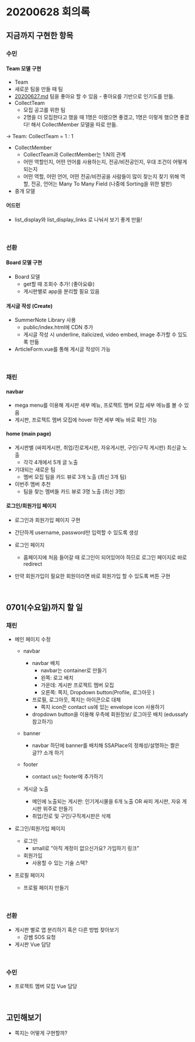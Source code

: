 # 20200628 회의록 

## 지금까지 구현한 항목

### 수민

#### Team 모델 구현

-  Team
  - 새로운 팀을 만들 때 팀
  -  [20200627.md](20200627.md) 팀을 좋아요 할 수 있음 
    - 좋아요를 기반으로 인기도를 만듦. 
- CollectTeam
  - 모집 공고를 위한 팀 
  - 2명을 더 모집한다고 했을 때 1명은 이랬으면 좋겠고, 1명은 이렇게 했으면 좋겠다! 해서 CollectMember 모델을 따로 만듦.

→ Team: CollectTeam = 1 : 1

- CollectMember
  - CollectTeam과 CollectMember는 1:N의 관계
  - 어떤 역할인지, 어떤 언어를 사용하는지, 전공/비전공인지, 우대 조건이 어떻게 되는지 
  - 어떤 역할, 어떤 언어, 어떤 전공/비전공을 사람들이 많이 찾는지 찾기 위해 역할, 전공, 언어는 Many To Many Field (나중에 Sorting을 위한 발판)
- 중개 모델

#### 어드민

- list_display와 list_display_links 로 나눠서 보기 좋게 만듦!

<br>

### 선환

#### Board 모델 구현

- Board 모델 
  - get할 때 조회수 추가! (좋아요😄)
  - 게시판별로 app을 분리할 필요 있음 

#### 게시글 작성 (Create)

- SummerNote Library 사용
  - public/index.html에 CDN 추가
  - 게시글 작성 시 underline, italicized, video embed, image 추가할 수 있도록 만듦 
- ArticleForm.vue를 통해 게시글 작성이 가능

<br>

### 채린

#### navbar

- mega menu를 이용해 게시판 세부 메뉴, 프로젝트 멤버 모집 세부 메뉴를 볼 수 있음 
- 게시판, 프로젝트 멤버 모집에 hover 하면 세부 메뉴 바로 확인 가능

#### home (main page)

- 게시판별 (싸피게시판, 취업/진로게시판, 자유게시판, 구인/구직 게시판) 최신글 노출 
  - 각각 4개에서 5개 글 노출
- 기대되는 새로운 팀
  - 멤버 모집 팀을 카드 뷰로 3개 노출 (최신 3개 팀)
- 이번주 멤버 추천
  - 팀을 찾는 멤버들 카드 뷰로 3명 노출 (최신 3명)

#### 로그인/회원가입 페이지 

- 로그인과 회원가입 페이지 구현 
- 간단하게 username, password만 입력할 수 있도록 생성 

- 로그인 페이지
  - 홈페이지에 처음 들어갈 때 로그인이 되어있어야 하므로 로그인 페이지로 바로 redirect
- 만약 회원가입이 필요한 회원이라면 바로 회원가입 할 수 있도록 버튼 구현

<br>

## 0701(수요일)까지 할 일

### 채린

- 메인 페이지 수정

  - navbar
    - navbar 배치 
      - navbar는 container로 만들기 
      - 왼쪽: 로고 배치 
      - 가운데: 게시판 프로젝트 멤버 모집
      - 오른쪽: 쪽지, Dropdown button(Profile, 로그아웃 )
    - 프로필, 로그아웃, 쪽지는 아이콘으로 대체 
      - 쪽지 icon은 contact us에 있는 envelope icon 사용하기 
    - dropdown button을 이용해 우측에 회원정보/ 로그아웃 배치 (edussafy 참고하기)

  - banner
    - navbar 하단에 banner를 배치해 SSAPlace의 정체성/설명하는 짤은 글?? 소개 하기

  - footer
    - contact us는 footer에 추가하기
  - 게시글 노출
    - 메인에 노출되는 게시판: 인기게시물을 6개 노출  OR 싸피 게시판, 자유 게시판 위주로 만들기 
    - 취업/진로 및 구인/구직게시판은 삭제

- 로그인/회원가입 페이지

  - 로그인
    - small로 "아직 계정이 없으신가요? 가입하기 링크"
  - 회원가입
    - 사용할 수 있는 기술 스택?

- 프로필 페이지
  
  - 프로필 페이지 만들기

<br>

### 선환

- 게시판 별로 앱 분리하기 혹은 다른 방법 찾아보기 
  - 강쌤 SOS 요청
- 게시판 Vue 담당 

<br>

### 수민

- 프로젝트 멤버 모집 Vue 담당

<br>

## 고민해보기

- 쪽지는 어떻게 구현할까?